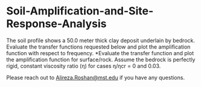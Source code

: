 # Soil-Amplification-and-Site-Response-Analysis
The soil profile shows a 50.0 meter thick clay deposit underlain by bedrock. Evaluate
the transfer functions requested below and plot the amplification function with respect to
frequency.
*Evaluate the transfer function and plot the amplification function for surface/rock. Assume
the bedrock is perfectly rigid, constant viscosity ratio (η) for cases η/ηcr = 0 and 0.03.

Please reach out to Alireza.Roshan@mst.edu if you have any questions.

